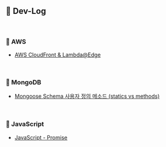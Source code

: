 ## :memo: Dev-Log

<br>

### :book: AWS

* [AWS CloudFront & Lambda@Edge](https://github.com/bestdevhyo1225/dev-log/blob/master/AWS/CloudFront-Lambda%40Edge.md)

<br>

### :book: MongoDB

* [Mongoose Schema 사용자 정의 메소드 (statics vs methods)](https://github.com/bestdevhyo1225/dev-log/blob/master/MongoDB/Mongoose-statics-methods.md)

<br>

### :book: JavaScript

* [JavaScript - Promise](https://github.com/bestdevhyo1225/dev-log/blob/master/JavaScript/Promise.md)

